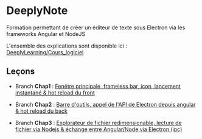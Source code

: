 # DeeplyNote
Formation permettant de créer un éditeur de texte sous Electron via les frameworks Angular et NodeJS

L'ensemble des explications sont disponible ici :
[DeeplyLearning/Cours_logiciel](https://deeplylearning.fr/cours-logiciel/ "DeeplyLearning/Cours_logiciel")

## Leçons
- Branch **Chap1** : [Fenêtre principale, frameless bar, icon, lancement instantané & hot reload du front](https://deeplylearning.fr/cours-logiciel-electron/chap-1-fenetre-principale-frameless-bar-icon-lancement-instantane-hot-reload-du-front/ "Fenêtre principale, frameless bar, icon, lancement instantané & hot reload du front")  

- Branch **Chap2** : [Barre d'outils, appel de l'API de Electron depuis angular & hot reload du back](https://deeplylearning.fr/cours-logiciel-electron/chap-2-barre-doutils-appel-de-lapi-de-electron-depuis-angular-hot-reload-du-back/ "Barre d'outils, appel de l'API de Electron depuis angular & hot reload du back")  

- Branch **Chap3** : [Explorateur de fichier redimensionable, lecture de fichier via Nodejs & échange entre Angular/Node via Electron (ipc)](https://deeplylearning.fr/cours-logiciel-electron/chap-3-explorateur-de-fichier-redimensionable-lecture-de-fichier-via-nodejs-echange-entre-angular-node-via-electron-ipc/ "Explorateur de fichier redimensionable, lecture de fichier via Nodejs & échange entre Angular/Node via Electron (ipc)")  
